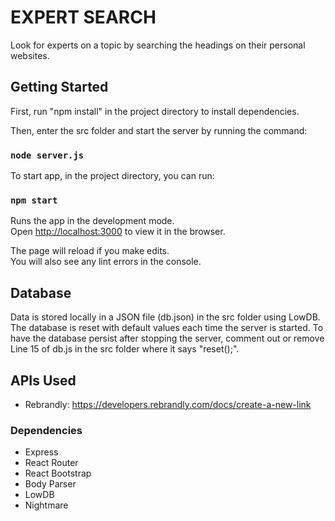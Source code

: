 # EXPERT SEARCH

Look for experts on a topic by searching the headings on their personal websites. 

## Getting Started

First, run "npm install" in the project directory to install dependencies.

Then, enter the src folder and start the server by running the command:

### `node server.js`

To start app, in the project directory, you can run:

### `npm start`

Runs the app in the development mode.<br />
Open [http://localhost:3000](http://localhost:3000) to view it in the browser.

The page will reload if you make edits.<br />
You will also see any lint errors in the console.

## Database

Data is stored locally in a JSON file (db.json) in the src folder using LowDB. The database is reset with default values each time the server is started. To have the database persist after stopping the server, comment out or remove Line 15 of db.js in the src folder where it says "reset();".

## APIs Used

- Rebrandly: https://developers.rebrandly.com/docs/create-a-new-link

### Dependencies
- Express
- React Router
- React Bootstrap
- Body Parser
- LowDB
- Nightmare